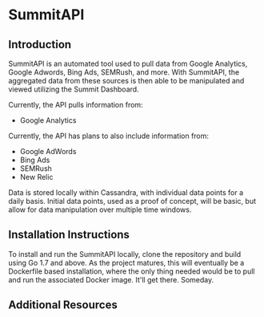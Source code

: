 # SummitAPI

## Introduction

SummitAPI is an automated tool used to pull data from Google
Analytics, Google Adwords, Bing Ads, SEMRush, and more. With SummitAPI,
the aggregated data from these sources is then able to be manipulated
and viewed utilizing the Summit Dashboard.

Currently, the API pulls information from:

- Google Analytics

Currently, the API has plans to also include information from:

- Google AdWords
- Bing Ads
- SEMRush
- New Relic


Data is stored locally within Cassandra, with individual data
points for a daily basis. Initial data points, used as a proof of
concept, will be basic, but allow for data manipulation over multiple
time windows.


## Installation Instructions

To install and run the SummitAPI locally, clone the repository and build
using Go 1.7 and above. As the project matures, this will eventually be
a Dockerfile based installation, where the only thing needed would be to
pull and run the associated Docker image. It'll get there. Someday.

## Additional Resources